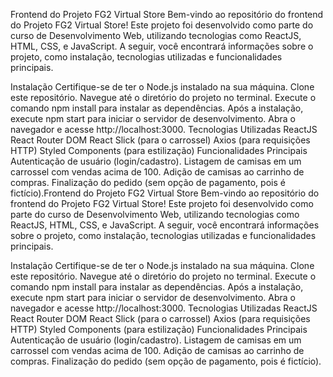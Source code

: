 Frontend do Projeto FG2 Virtual Store
Bem-vindo ao repositório do frontend do Projeto FG2 Virtual Store! Este projeto foi desenvolvido como parte do curso de Desenvolvimento Web, utilizando tecnologias como ReactJS, HTML, CSS, e JavaScript. A seguir, você encontrará informações sobre o projeto, como instalação, tecnologias utilizadas e funcionalidades principais.

Instalação
Certifique-se de ter o Node.js instalado na sua máquina.
Clone este repositório.
Navegue até o diretório do projeto no terminal.
Execute o comando npm install para instalar as dependências.
Após a instalação, execute npm start para iniciar o servidor de desenvolvimento.
Abra o navegador e acesse http://localhost:3000.
Tecnologias Utilizadas
ReactJS
React Router DOM
React Slick (para o carrossel)
Axios (para requisições HTTP)
Styled Components (para estilização)
Funcionalidades Principais
Autenticação de usuário (login/cadastro).
Listagem de camisas em um carrossel com vendas acima de 100.
Adição de camisas ao carrinho de compras.
Finalização do pedido (sem opção de pagamento, pois é fictício).Frontend do Projeto FG2 Virtual Store
Bem-vindo ao repositório do frontend do Projeto FG2 Virtual Store! Este projeto foi desenvolvido como parte do curso de Desenvolvimento Web, utilizando tecnologias como ReactJS, HTML, CSS, e JavaScript. A seguir, você encontrará informações sobre o projeto, como instalação, tecnologias utilizadas e funcionalidades principais.

Instalação
Certifique-se de ter o Node.js instalado na sua máquina.
Clone este repositório.
Navegue até o diretório do projeto no terminal.
Execute o comando npm install para instalar as dependências.
Após a instalação, execute npm start para iniciar o servidor de desenvolvimento.
Abra o navegador e acesse http://localhost:3000.
Tecnologias Utilizadas
ReactJS
React Router DOM
React Slick (para o carrossel)
Axios (para requisições HTTP)
Styled Components (para estilização)
Funcionalidades Principais
Autenticação de usuário (login/cadastro).
Listagem de camisas em um carrossel com vendas acima de 100.
Adição de camisas ao carrinho de compras.
Finalização do pedido (sem opção de pagamento, pois é fictício).